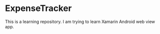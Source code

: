 # ExpenseTracker

This is a learning repository. I am trying to learn Xamarin Android web view app. 